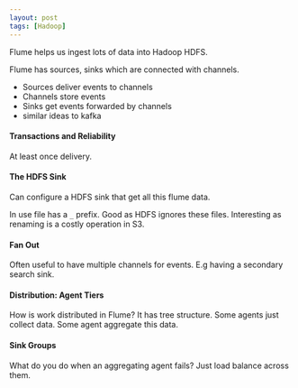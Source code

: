 ```yaml
---
layout: post
tags: [Hadoop]
---
```

Flume helps us ingest lots of data into Hadoop HDFS. 

Flume has sources, sinks which are connected with channels.
- Sources deliver events to channels
- Channels store events
- Sinks get events forwarded by channels
- similar ideas to kafka

#### Transactions and Reliability
At least once delivery.
#### The HDFS Sink
Can configure a HDFS sink that get all this flume data.

In use file has a `_` prefix. Good as HDFS ignores these files. Interesting as renaming is a costly operation in S3.
#### Fan Out
Often useful to have multiple channels for events. E.g having a secondary search sink.
#### Distribution: Agent Tiers
How is work distributed in Flume? It has tree structure. Some agents just collect data. Some agent aggregate this data.
#### Sink Groups
What do you do when an aggregating agent fails? Just load balance across them.